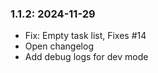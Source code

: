 ### 1.1.2: 2024-11-29

* Fix: Empty task list, Fixes #14
* Open changelog
* Add debug logs for dev mode